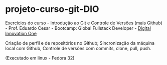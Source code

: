 # projeto-curso-git-DIO

Exercícios do curso - Introdução ao Git e Controle de Versões (mais Github) - Prof. Eduardo Cesar - Bootcamp: Global Fullstack Developer - <a href="https://digitalinnovation.one/">Digital Innovation One</a>

Criação de perfil e de repositórios no Github;
Sincronização da máquina local com Github,
Controle de versões com commits, clone, pull, push.

(Executado em linux - Fedora 32)
